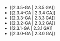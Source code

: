 - [[2.3.5-GA | 2.3.5 GA]]
- [[2.3.4-GA | 2.3.4 GA]]
- [[2.3.3-GA | 2.3.3 GA]]
- [[2.3.2-GA | 2.3.2 GA]]
- [[2.3.1-GA | 2.3.1 GA]]
- [[2.3.0-GA | 2.3.0 GA]]
